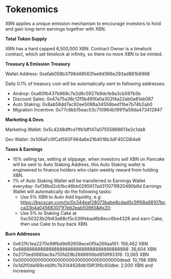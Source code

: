 # Tokenomics

XBN applies a unique emission mechanism to encourage investors to hold and gain long-term earnings together with XBN.

**Total Token Supply**

XBN has a hard capped 6,500,000 XBN.  Contract Owner is a timelock contract, which set timelock at infinity, so there no more XBN to be minted.

**Treasury & Emission Treasury**

Wallet Address: 0xafab058b3798d49562fee9d366e293ad881b6968&#x20;

Daily 0.1% of treasury coin will be automatically sent to following addresses:&#x20;

* Airdrop: 0xa60fb437b969c7e2d8c5927b9dcfe9a3cb597b5b&#x20;
* Discount Sales: 0x47a75a36c12f5b495fa0a302f4a22ab0a81eb087&#x20;
* Auto Staking: 0x8ab58dd7ac92ee5088a34556bed11be7b74b2ab0&#x20;
* Migration Incentive: 0x77c6bb15eac53c710964b19911a59da473412847

**Marketing & Devs**&#x20;

Marketing Wallet: 0x5c4248dffce11fb1df147a07555869613e2c1da8&#x20;

Dev Wallet: 0x106aFc0fCa1592F964a6e216d016b3dF45CDB4e6

**Taxes & Earnings**&#x20;

* 10% selling tax, setting at slippage, when investors sell XBN on Pancake will be sent to Auto Staking Address, this Auto Staking wallet is engineered to finance holders who claim weekly reward from holding XBN.&#x20;
* 1% of Auto Staking Wallet will be transferred to Earnings Wallet everyday: 0xf36bd2cb1bc46bb0265617ad311071f820490b6d Earnings Wallet will automatically do the following tasks:&#x20;
  * Use 5% XBN to Auto Add liquidity, e.g: https://bscscan.com/tx/0x344eaf28073babe8cdad0c5ff68a98107bcca33b4a045683071f7e62eab50965&#x20;
  * Use 5% to Staking Cake at 0xc50323b2fb63a68cf5c039febad6b8ecc6be4328 and earn Cake, then use Cake to buy back XBN.

**Burn Addresses**

* 0x631fc1ea2270e98fbd9d92658ece0f5a269aa161: 156,462 XBN
* 0x8888888888888888888888888888888888888888: 36,604 XBN
* 0x2170ed0880ac9a755fd29b2688956bd959f933f8: 13,065 XBN
* 0x000000000000000000000000000000000000dead: 10,786 XBN
* 0x1d2f0da169ceb9fc7b3144628db156f3f6c60dbe: 2,000 XBN and increasing

